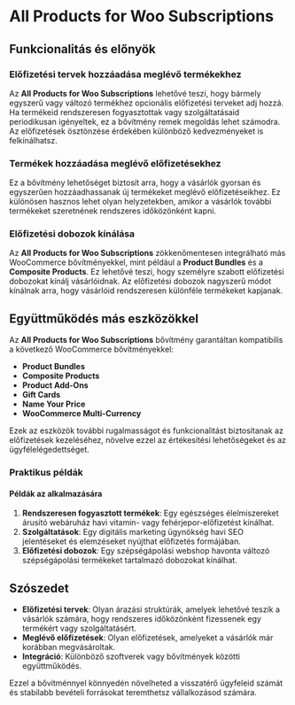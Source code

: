 # All Products for Woo Subscriptions

## Funkcionalitás és előnyök

### Előfizetési tervek hozzáadása meglévő termékekhez

Az **All Products for Woo Subscriptions** lehetővé teszi, hogy bármely egyszerű vagy változó termékhez opcionális előfizetési terveket adj hozzá. Ha termékeid rendszeresen fogyasztottak vagy szolgáltatásaid periodikusan igényeltek, ez a bővítmény remek megoldás lehet számodra. Az előfizetések ösztönzése érdekében különböző kedvezményeket is felkínálhatsz.

### Termékek hozzáadása meglévő előfizetésekhez

Ez a bővítmény lehetőséget biztosít arra, hogy a vásárlók gyorsan és egyszerűen hozzáadhassanak új termékeket meglévő előfizetéseikhez. Ez különösen hasznos lehet olyan helyzetekben, amikor a vásárlók további termékeket szeretnének rendszeres időközönként kapni.

### Előfizetési dobozok kínálása

Az **All Products for Woo Subscriptions** zökkenőmentesen integrálható más WooCommerce bővítményekkel, mint például a **Product Bundles** és a **Composite Products**. Ez lehetővé teszi, hogy személyre szabott előfizetési dobozokat kínálj vásárlóidnak. Az előfizetési dobozok nagyszerű módot kínálnak arra, hogy vásárlóid rendszeresen különféle termékeket kapjanak.

## Együttműködés más eszközökkel

Az **All Products for Woo Subscriptions** bővítmény garantáltan kompatibilis a következő WooCommerce bővítményekkel:
- **Product Bundles**
- **Composite Products**
- **Product Add-Ons**
- **Gift Cards**
- **Name Your Price**
- **WooCommerce Multi-Currency**

Ezek az eszközök további rugalmasságot és funkcionalitást biztosítanak az előfizetések kezeléséhez, növelve ezzel az értékesítési lehetőségeket és az ügyfélelégedettséget.

### Praktikus példák

#### Példák az alkalmazására
1. **Rendszeresen fogyasztott termékek**: Egy egészséges élelmiszereket árusító webáruház havi vitamin- vagy fehérjepor-előfizetést kínálhat.
2. **Szolgáltatások**: Egy digitális marketing ügynökség havi SEO jelentéseket és elemzéseket nyújthat előfizetés formájában.
3. **Előfizetési dobozok**: Egy szépségápolási webshop havonta változó szépségápolási termékeket tartalmazó dobozokat kínálhat.

## Szószedet
- **Előfizetési tervek**: Olyan árazási struktúrák, amelyek lehetővé teszik a vásárlók számára, hogy rendszeres időközönként fizessenek egy termékért vagy szolgáltatásért.
- **Meglévő előfizetések**: Olyan előfizetések, amelyeket a vásárlók már korábban megvásároltak.
- **Integráció**: Különböző szoftverek vagy bővítmények közötti együttműködés.

Ezzel a bővítménnyel könnyedén növelheted a visszatérő ügyfeleid számát és stabilabb bevételi forrásokat teremthetsz vállalkozásod számára.